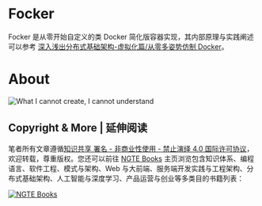 # Focker

Focker 是从零开始自定义的类 Docker 简化版容器实现，其内部原理与实践阐述可以参考 [深入浅出分布式基础架构-虚拟化篇/从零多姿势仿制 Docker](https://github.com/wxyyxc1992/Distributed-Infrastructure-Series/tree/master/Virtualization)。

# About

![What I cannot create, I cannot understand](https://user-images.githubusercontent.com/5803001/51801467-483f3580-2279-11e9-8668-f57d002b58f2.png)

## Copyright & More | 延伸阅读

笔者所有文章遵循[知识共享 署名 - 非商业性使用 - 禁止演绎 4.0 国际许可协议](https://creativecommons.org/licenses/by-nc-nd/4.0/deed.zh)，欢迎转载，尊重版权。您还可以前往 [NGTE Books](https://ng-tech.icu/books/) 主页浏览包含知识体系、编程语言、软件工程、模式与架构、Web 与大前端、服务端开发实践与工程架构、分布式基础架构、人工智能与深度学习、产品运营与创业等多类目的书籍列表：

[![NGTE Books](https://s2.ax1x.com/2020/01/18/19uXtI.png)](https://ng-tech.icu/books/)
